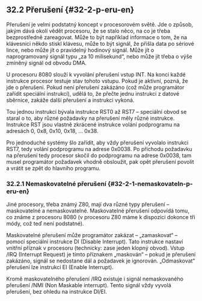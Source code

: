 ## 32.2 Přerušení {#32-2-p-eru-en}

Přerušení je velmi podstatný koncept v procesorovém světě. Jde o způsob, jakým dává okolí vědět procesoru, že se stalo něco, na co je třeba bezprostředně zareagovat. Může to být například informace o tom, že na klávesnici někdo stiskl klávesu, může to být signál, že přišla data po sériové lince, nebo může jít o pravidelný hodinový signál. Může jít o naprogramovaný signál typu „za 10 milisekund“, nebo může jít třeba o výše zmíněný signál od obvodu DMA.

U procesoru 8080 slouží k vyvolání přerušení vstup INT. Na konci každé instrukce procesor testuje stav tohoto vstupu. Pokud je aktivní, pozná, že jde o přerušení. Pokud není přerušení zakázáno (což může programátor zařídit speciální instrukcí), udělá to, že přečte jednu instrukci z datové sběrnice, zakáže další přerušení a instrukci vykoná.

Tou jednou instrukcí bývala instrukce RST0 až RST7 – speciální obvod se staral o to, aby různé požadavky na přerušení měly různé instrukce. Instrukce RST jsou vlastně zkrácené instrukce volání podprogramu na adresách 0, 0x8, 0x10, 0x18, … 0x38.

Pro jednoduché systémy šlo zařídit, aby vždy přerušení vyvolalo instrukci RST7, tedy volání podprogramu na adrese 0x0038\. Po příchodu požadavku na přerušení tedy procesor skočil do podprogramu na adrese 0x0038, tam musel programátor požadavek vhodně obsloužit, pak opět přerušení povolit a vrátit se zpět do hlavního programu.

### 32.2.1 Nemaskovatelné přerušení {#32-2-1-nemaskovateln-p-eru-en}

Jiné procesory, třeba známý Z80, mají dva různé typy přerušení – maskovatelné a nemaskovatelné. Maskovatelné přerušení odpovídá tomu, co známe z procesoru 8080 (v procesoru Z80 máme k dispozici dokonce tři módy, což teď není podstatné).

Maskovatelné přerušení může programátor zakázat – „zamaskovat“ – pomocí speciální instrukce DI (Disable Interrupt). Tato instrukce nastaví vnitřní příznak v procesoru (technicky: zase jeden klopný obvod). Vstup /IRQ (Interrupt Request) je tímto příznakem „maskován“ – pokud je přerušení zakázáno, signál se nedostane dál a požadavek je ignorován. „Odmaskovat“ přerušení lze instrukcí EI (Enable Interrupt).

Kromě maskovatelného přerušení /IRQ existuje i signál nemaskovaného přerušení /NMI (Non Maskable interrupt). Tento signál vždy vyvolá přerušení, bez ohledu na instrukce DI/EI.
